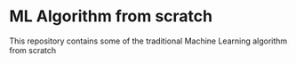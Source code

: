 # ML Algorithm from scratch
This repository contains some of the traditional Machine Learning algorithm from scratch
